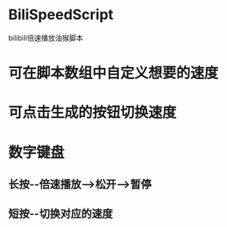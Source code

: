 # BiliSpeedScript
bilibili倍速播放油猴脚本
# 可在脚本数组中自定义想要的速度
# 可点击生成的按钮切换速度
# 数字键盘
## 长按--倍速播放-->松开-->暂停
## 短按--切换对应的速度
